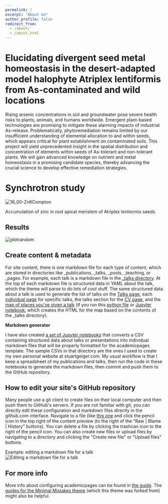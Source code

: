 ```yaml
---
permalink: /
excerpt: "About me"
author_profile: false
redirect_from: 
  - /about/
  - /about.html
---
```


Elucidating divergent seed metal homeostasis in the desert-adapted model halophyte Atriplex lentiformis from As-contaminated and wild locations
======
Rising arsenic concentrations in soil and groundwater pose severe health risks to plants, animals, and humans worldwide. Emergent plant-based technologies are promising to mitigate these alarming impacts of industrial As-release. Problematically, phytoremediation remains limited by our insufficient understanding of elemental allocation to and within seeds, which appears critical for plant establishment on contaminated soils. This project will yield unprecedented insight in the spatial distribution and concentration of elements within seeds of As-tolerant and non-tolerant plants. We will gain advanced knowledge on nutrient and metal homeostasis in a promising candidate species, thereby advancing the crucial science to develop effective remediation strategies.

Synchrotron study
======

![16_00-ZnKCompton](https://user-images.githubusercontent.com/98843239/170925206-1eb94aca-0726-40e4-aaba-7fa3741c87ca.png)

Accumulation of zinc in root apical meristem of Atriplex lentiormis seeds.

Results
------

![plotrandom](https://user-images.githubusercontent.com/98843239/170926030-2d7dd134-1bd9-483c-9245-ecb019b3d1c0.JPG)

Create content & metadata
------
For site content, there is one markdown file for each type of content, which are stored in directories like _publications, _talks, _posts, _teaching, or _pages. For example, each talk is a markdown file in the [_talks directory](https://github.com/academicpages/academicpages.github.io/tree/master/_talks). At the top of each markdown file is structured data in YAML about the talk, which the theme will parse to do lots of cool stuff. The same structured data about a talk is used to generate the list of talks on the [Talks page](https://academicpages.github.io/talks), each [individual page](https://academicpages.github.io/talks/2012-03-01-talk-1) for specific talks, the talks section for the [CV page](https://academicpages.github.io/cv), and the [map of places you've given a talk](https://academicpages.github.io/talkmap.html) (if you run this [python file](https://github.com/academicpages/academicpages.github.io/blob/master/talkmap.py) or [Jupyter notebook](https://github.com/academicpages/academicpages.github.io/blob/master/talkmap.ipynb), which creates the HTML for the map based on the contents of the _talks directory).

**Markdown generator**

I have also created [a set of Jupyter notebooks](https://github.com/academicpages/academicpages.github.io/tree/master/markdown_generator
) that converts a CSV containing structured data about talks or presentations into individual markdown files that will be properly formatted for the academicpages template. The sample CSVs in that directory are the ones I used to create my own personal website at stuartgeiger.com. My usual workflow is that I keep a spreadsheet of my publications and talks, then run the code in these notebooks to generate the markdown files, then commit and push them to the GitHub repository.

How to edit your site's GitHub repository
------
Many people use a git client to create files on their local computer and then push them to GitHub's servers. If you are not familiar with git, you can directly edit these configuration and markdown files directly in the github.com interface. Navigate to a file (like [this one](https://github.com/academicpages/academicpages.github.io/blob/master/_talks/2012-03-01-talk-1.md) and click the pencil icon in the top right of the content preview (to the right of the "Raw | Blame | History" buttons). You can delete a file by clicking the trashcan icon to the right of the pencil icon. You can also create new files or upload files by navigating to a directory and clicking the "Create new file" or "Upload files" buttons. 

Example: editing a markdown file for a talk
![Editing a markdown file for a talk](/images/editing-talk.png)

For more info
------
More info about configuring academicpages can be found in [the guide](https://academicpages.github.io/markdown/). The [guides for the Minimal Mistakes theme](https://mmistakes.github.io/minimal-mistakes/docs/configuration/) (which this theme was forked from) might also be helpful.
